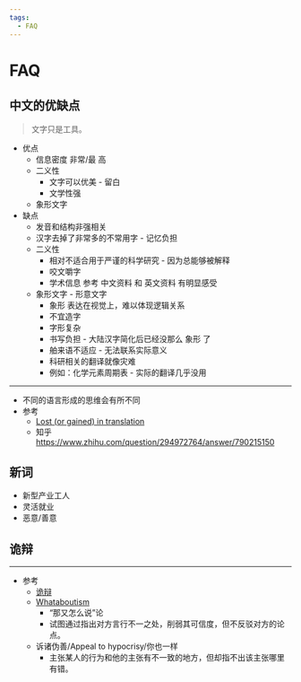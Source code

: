 ```yaml
---
tags:
  - FAQ
---
```


# FAQ

## 中文的优缺点

> 文字只是工具。

- 优点
  - 信息密度 非常/最 高
  - 二义性
    - 文字可以优美 - 留白
    - 文学性强
  - 象形文字
- 缺点
  - 发音和结构非强相关
  - 汉字去掉了非常多的不常用字 - 记忆负担
  - 二义性
    - 相对不适合用于严谨的科学研究 - 因为总能够被解释
    - 咬文嚼字
    - 学术信息 参考 中文资料 和 英文资料 有明显感受
  - 象形文字 - 形意文字
    - 象形 表达在视觉上，难以体现逻辑关系
    - 不宜造字
    - 字形复杂
    - 书写负担 - 大陆汉字简化后已经没那么 象形 了
    - 舶来语不适应 - 无法联系实际意义
    - 科研相关的翻译就像灾难
    - 例如：化学元素周期表 - 实际的翻译几乎没用

---

- 不同的语言形成的思维会有所不同
- 参考
  - [Lost (or gained) in translation](https://www.economist.com/graphic-detail/2012/03/30/lost-or-gained-in-translation)
  - 知乎 https://www.zhihu.com/question/294972764/answer/790215150

## 新词

- 新型产业工人
- 灵活就业
- 恶意/善意

## 诡辩

---

- 参考
  - [诡辩](https://zh.wikipedia.org/wiki/诡辩)
  - [Whataboutism](https://en.wikipedia.org/wiki/Whataboutism)
    - “那又怎么说”论
    - 试图通过指出对方言行不一之处，削弱其可信度，但不反驳对方的论点。
  - 诉诸伪善/Appeal to hypocrisy/你也一样
    - 主张某人的行为和他的主张有不一致的地方，但却指不出该主张哪里有错。
